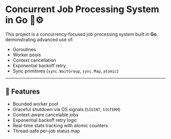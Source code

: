 # Concurrent Job Processing System in Go 🧵⚙️

This project is a concurrency-focused job processing system built in **Go**, demonstrating advanced use of:

- Goroutines
- Worker pools
- Context cancellation
- Exponential backoff retry
- Sync primitives (`sync.WaitGroup`, `sync.Map`, `atomic`)

---

## 🚀 Features

- Bounded worker pool
- Graceful shutdown via OS signals (`SIGINT`, `SIGTERM`)
- Context-aware cancelable jobs
- Exponential backoff retry logic
- Real-time stats tracking with atomic counters
- Thread-safe per-job status map
